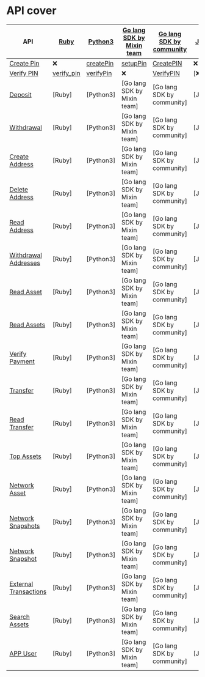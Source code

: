 # API cover


| API |[Ruby](https://github.com/an-lee/mixin_bot)| [Python3](https://github.com/includeleec/mixin-python3-sdk)|[Go lang SDK by Mixin team](https://github.com/MixinNetwork/bot-api-go-client)| [Go lang SDK by community](https://github.com/MooooonStar/mixin-sdk-go)| [Java](http://github.com/qige-one/mixin_java_sdk)| [PHP](https://github.com/ExinOne/mixin-sdk-php)| [Node.js by Wangshijun](http://github.com/wangshijun/mixin-node-client)|[Node.js by Virushuo](https://github.com/virushuo/mixin-node)| [Csharp](https://github.com/ibigbug/Mixin-SDK-CSharp)|
|--|--|--|--|--|--|--|--|--|--|
|[Create Pin](https://developers.mixin.one/api/alpha-mixin-network/create-pin/)|❌|[createPin](https://github.com/includeleec/mixin-python3-sdk/blob/631094e95b5b405b033fb200c5f0314a6aee5205/mixin_api.py#L339)|[setupPin](https://github.com/MixinNetwork/bot-api-go-client/blob/0a312e20e4595767b8df29cc4289cb1b36ed1571/examples/wallet.go#L68)|[CreatePIN](https://github.com/MooooonStar/mixin-sdk-go/blob/86ceb8befd01e7fc7004f161cd1abf3ac69e4bf3/network/network.go#L15)|❌|[updatePin](https://github.com/ExinOne/mixin-sdk-php/blob/c8b895fa459c4a1594435ddc7ffdead719d33a63/src/Apis/Pin.php#L21)|[endpoint](https://github.com/wangshijun/mixin-node-client/blob/0fa893441f900bb0db65788507c293aba11f00d3/lib/endpoints.js#L181)|[updatePin](https://github.com/virushuo/mixin-node/blob/3c4d0749cd5b0c73d9d10bdadd21f13f34d1c9ff/account.js#L30)|[CreatePin](https://github.com/ibigbug/Mixin-SDK-CSharp/blob/aa4d8855fb8f6d13af67b77a777a240702fb1e8a/Mixin.Network/Network.cs#L20)|
| [Verify PIN](https://developers.mixin.one/api/alpha-mixin-network/verify-pin/) |[verify_pin](https://github.com/an-lee/mixin_bot/blob/8bf4ee4e8f1d46e897275760147fa02aaab35d62/lib/mixin_bot/api/pin.rb#L4)| [verifyPin](https://github.com/includeleec/mixin-python3-sdk/blob/631094e95b5b405b033fb200c5f0314a6aee5205/mixin_api.py#L353)|❌| [VerifyPIN](https://github.com/MooooonStar/mixin-sdk-go/blob/86ceb8befd01e7fc7004f161cd1abf3ac69e4bf3/network/network.go#L30)| [❌]| [verifyPin](https://github.com/ExinOne/mixin-sdk-php/blob/c8b895fa459c4a1594435ddc7ffdead719d33a63/src/Apis/Pin.php#L38)| [verifyPin](https://github.com/wangshijun/mixin-node-client/blob/0fa893441f900bb0db65788507c293aba11f00d3/lib/endpoints.js#L167)|❌| [Csharp]|
| [Deposit](https://developers.mixin.one/api/alpha-mixin-network/deposit/) |[Ruby]| [Python3]|[Go lang SDK by Mixin team]| [Go lang SDK by community]| [Java]| [PHP]| [Node.js by Wangshijun]|[Node.js by Virushuo]| [Csharp]|
| [Withdrawal](https://developers.mixin.one/api/alpha-mixin-network/withdrawal/) |[Ruby]| [Python3]|[Go lang SDK by Mixin team]| [Go lang SDK by community]| [Java]| [PHP]| [Node.js by Wangshijun]|[Node.js by Virushuo]| [Csharp]|
| [Create Address](https://developers.mixin.one/api/alpha-mixin-network/create-address/)|[Ruby]| [Python3]|[Go lang SDK by Mixin team]| [Go lang SDK by community]| [Java]| [PHP]| [Node.js by Wangshijun]|[Node.js by Virushuo]| [Csharp]|
| [Delete Address](https://developers.mixin.one/api/alpha-mixin-network/delete-address/) |[Ruby]| [Python3]|[Go lang SDK by Mixin team]| [Go lang SDK by community]| [Java]| [PHP]| [Node.js by Wangshijun]|[Node.js by Virushuo]| [Csharp]|
| [Read Address](https://developers.mixin.one/api/alpha-mixin-network/read-address/) |[Ruby]| [Python3]|[Go lang SDK by Mixin team]| [Go lang SDK by community]| [Java]| [PHP]| [Node.js by Wangshijun]|[Node.js by Virushuo]| [Csharp]|
| [Withdrawal Addresses](https://developers.mixin.one/api/alpha-mixin-network/withdrawal-addresses/)|[Ruby]| [Python3]|[Go lang SDK by Mixin team]| [Go lang SDK by community]| [Java]| [PHP]| [Node.js by Wangshijun]|[Node.js by Virushuo]| [Csharp]|
| [Read Asset](https://developers.mixin.one/api/alpha-mixin-network/read-asset/) |[Ruby]| [Python3]|[Go lang SDK by Mixin team]| [Go lang SDK by community]| [Java]| [PHP]| [Node.js by Wangshijun]|[Node.js by Virushuo]| [Csharp]|
| [Read Assets](https://developers.mixin.one/api/alpha-mixin-network/read-assets/) |[Ruby]| [Python3]|[Go lang SDK by Mixin team]| [Go lang SDK by community]| [Java]| [PHP]| [Node.js by Wangshijun]|[Node.js by Virushuo]| [Csharp]|
| [Verify Payment](https://developers.mixin.one/api/alpha-mixin-network/verify-payment/)|[Ruby]| [Python3]|[Go lang SDK by Mixin team]| [Go lang SDK by community]| [Java]| [PHP]| [Node.js by Wangshijun]|[Node.js by Virushuo]| [Csharp]|
| [Transfer](https://developers.mixin.one/api/alpha-mixin-network/transfer/) |[Ruby]| [Python3]|[Go lang SDK by Mixin team]| [Go lang SDK by community]| [Java]| [PHP]| [Node.js by Wangshijun]|[Node.js by Virushuo]| [Csharp]|
| [Read Transfer](https://developers.mixin.one/api/alpha-mixin-network/read-transfer/)|[Ruby]| [Python3]|[Go lang SDK by Mixin team]| [Go lang SDK by community]| [Java]| [PHP]| [Node.js by Wangshijun]|[Node.js by Virushuo]| [Csharp]|
| [Top Assets](https://developers.mixin.one/api/alpha-mixin-network/network/)|[Ruby]| [Python3]|[Go lang SDK by Mixin team]| [Go lang SDK by community]| [Java]| [PHP]| [Node.js by Wangshijun]|[Node.js by Virushuo]| [Csharp]|
| [Network Asset](https://developers.mixin.one/api/alpha-mixin-network/network-asset/)|[Ruby]| [Python3]|[Go lang SDK by Mixin team]| [Go lang SDK by community]| [Java]| [PHP]| [Node.js by Wangshijun]|[Node.js by Virushuo]| [Csharp]|
| [Network Snapshots](https://developers.mixin.one/api/alpha-mixin-network/network-snapshots/)|[Ruby]| [Python3]|[Go lang SDK by Mixin team]| [Go lang SDK by community]| [Java]| [PHP]| [Node.js by Wangshijun]|[Node.js by Virushuo]| [Csharp]|
| [Network Snapshot](https://developers.mixin.one/api/alpha-mixin-network/network-snapshot/)|[Ruby]| [Python3]|[Go lang SDK by Mixin team]| [Go lang SDK by community]| [Java]| [PHP]| [Node.js by Wangshijun]|[Node.js by Virushuo]| [Csharp]|
| [External Transactions](https://developers.mixin.one/api/alpha-mixin-network/external-transactions/)|[Ruby]| [Python3]|[Go lang SDK by Mixin team]| [Go lang SDK by community]| [Java]| [PHP]| [Node.js by Wangshijun]|[Node.js by Virushuo]| [Csharp]|
| [Search Assets](https://developers.mixin.one/api/alpha-mixin-network/search-assets/)|[Ruby]| [Python3]|[Go lang SDK by Mixin team]| [Go lang SDK by community]| [Java]| [PHP]| [Node.js by Wangshijun]|[Node.js by Virushuo]| [Csharp]|
| [APP User](https://developers.mixin.one/api/alpha-mixin-network/app-user/)|[Ruby]| [Python3]|[Go lang SDK by Mixin team]| [Go lang SDK by community]| [Java]| [PHP]| [Node.js by Wangshijun]|[Node.js by Virushuo]| [Csharp]|
